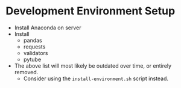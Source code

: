# Development Environment Setup
- Install Anaconda on server
- Install 
  - pandas
  - requests
  - validators
  - pytube
- The above list will most likely be outdated over time, or entirely removed.
  - Consider using the `install-environment.sh` script instead.